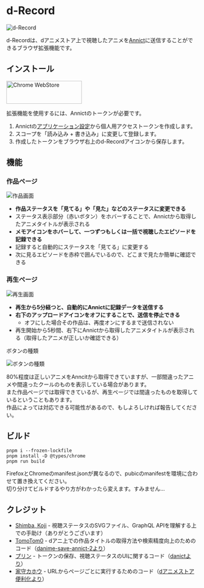 # d-Record
![d-Record](https://github.com/chimaha/d-Record/assets/107383950/f8ad150b-23f6-42da-8f00-c9d3b850df15)


d-Recordは、dアニメストア上で視聴したアニメを[Annict](https://annict.com/)に送信することができるブラウザ拡張機能です。  

## インストール
<a href="https://chromewebstore.google.com/detail/d-record/blcncccafadeklhhhimddgbgojalmpgn"><img alt="Chrome WebStore" width="198" height="60" src="https://storage.googleapis.com/web-dev-uploads/image/WlD8wC6g8khYWPJUsQceQkhXSlv1/HRs9MPufa1J1h5glNhut.png"></a>


拡張機能を使用するには、Annictのトークンが必要です。
1. Annictの[アプリケーション設定](https://annict.com/settings/apps)から個人用アクセストークンを作成します。  
2. スコープを「読み込み + 書き込み」に変更して登録します。  
3. 作成したトークンをブラウザ右上のd-Recordアイコンから保存します。


## 機能
### 作品ページ  
![作品画面](https://github.com/chimaha/d-Record/assets/107383950/42725696-08a5-4f43-bcb9-134baf40ea59)

- **作品ステータスを「見てる」や「見た」などのステータスに変更できる**  
- ステータス表示部分（赤いボタン）をホバーすることで、Annictから取得したアニメタイトルが表示される
- **メモアイコンをホバーして、一つずつもしくは一括で視聴したエピソードを記録できる**
- 記録すると自動的にステータスを「見てる」に変更する
- 次に見るエピソードを赤枠で囲んでいるので、どこまで見たか簡単に確認できる

### 再生ページ  
![再生画面](https://github.com/chimaha/d-Record/assets/107383950/3c35eccf-0aeb-4fd7-89f3-9d5e89427657)

- **再生から5分経つと、自動的にAnnictに記録データを送信する**  
- **右下のアップロードアイコンをオフにすることで、送信を停止できる**  
  - オフにした場合その作品は、再度オンにするまで送信されない  
- 再生開始から5秒間、右下にAnnictから取得したアニメタイトルが表示される（取得したアニメが正しいか確認できる）



ボタンの種類  

![ボタンの種類](https://github.com/chimaha/d-Record/assets/107383950/f05ab4ef-0e6f-46b8-bffa-5f8e12c31785)



80%程度は正しいアニメをAnncitから取得できていますが、一部間違ったアニメや間違ったクールのものを表示している場合があります。    
また作品ページでは取得できているが、再生ページでは間違ったものを取得しているということもあります。  
作品によっては対応できる可能性があるので、もしよろしければ報告してください。


## ビルド  
```
pnpm i --frozen-lockfile
pnpm install -D @types/chrome
pnpm run build
```
FirefoxとChromeのmanifest.jsonが異なるので、pubicのmanifestを環境に合わせて置き換えてください。  
切り分けてビルドするやり方がわかったら変えます。すみません...


## クレジット  
- [Shimba, Koji](https://github.com/shimbaco) - 視聴ステータスのSVGファイル、GraphQL APIを理解する上での手助け（ありがとうございます）
- [TomoTom0](https://github.com/TomoTom0) - dアニ上での作品タイトルの取得方法や検索精度向上のためのコード（[danime-save-annict-2より](https://github.com/TomoTom0/danime-save-annict-2)）
- [プリン](https://github.com/kazu3jp) - トークンの保存、視聴ステータスのUIに関するコード（[danictより](https://github.com/kazu3jp/danict)）
- [家守カホウ](https://twitter.com/y_kahou) - URLからページごとに実行するためのコード（[dアニメストア便利化より](https://greasyfork.org/ja/scripts/414008)）
